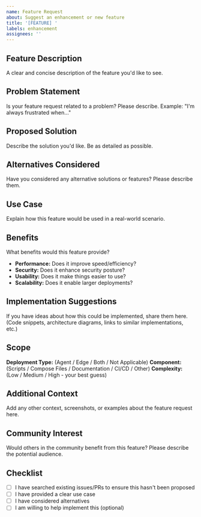 ```yaml
---
name: Feature Request
about: Suggest an enhancement or new feature
title: '[FEATURE] '
labels: enhancement
assignees: ''
---
```


## Feature Description
A clear and concise description of the feature you'd like to see.

## Problem Statement
Is your feature request related to a problem? Please describe.
Example: "I'm always frustrated when..."

## Proposed Solution
Describe the solution you'd like. Be as detailed as possible.

## Alternatives Considered
Have you considered any alternative solutions or features? Please describe them.

## Use Case
Explain how this feature would be used in a real-world scenario.

## Benefits
What benefits would this feature provide?
- **Performance:** Does it improve speed/efficiency?
- **Security:** Does it enhance security posture?
- **Usability:** Does it make things easier to use?
- **Scalability:** Does it enable larger deployments?

## Implementation Suggestions
If you have ideas about how this could be implemented, share them here.
(Code snippets, architecture diagrams, links to similar implementations, etc.)

## Scope
**Deployment Type:** (Agent / Edge / Both / Not Applicable)
**Component:** (Scripts / Compose Files / Documentation / CI/CD / Other)
**Complexity:** (Low / Medium / High - your best guess)

## Additional Context
Add any other context, screenshots, or examples about the feature request here.

## Community Interest
Would others in the community benefit from this feature? Please describe the potential audience.

## Checklist
- [ ] I have searched existing issues/PRs to ensure this hasn't been proposed
- [ ] I have provided a clear use case
- [ ] I have considered alternatives
- [ ] I am willing to help implement this (optional)
